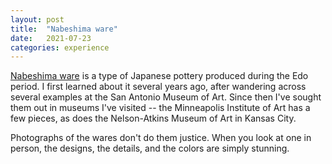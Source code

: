 ```yaml
---
layout: post
title:  "Nabeshima ware"
date:   2021-07-23
categories: experience
---
```


[Nabeshima ware](https://en.wikipedia.org/wiki/Nabeshima_ware) is a type of Japanese pottery produced during the Edo period. I first learned about it several years ago, after wandering across several examples at the San Antonio Museum of Art. Since then I've sought them out in museums I've visited -- the Minneapolis Institute of Art has a few pieces, as does the Nelson-Atkins Museum of Art in Kansas City.

Photographs of the wares don't do them justice. When you look at one in person, the designs, the details, and the colors are simply stunning.
